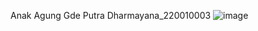 Anak Agung Gde Putra Dharmayana_220010003
![image](https://github.com/user-attachments/assets/26736e8b-b66a-4f64-80ee-ff7d5282364c)
